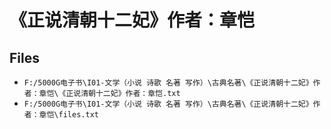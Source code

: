 # 《正说清朝十二妃》作者：章恺

## Files

- `F:/5000G电子书\I01-文学（小说 诗歌 名著 写作）\古典名著\《正说清朝十二妃》作者：章恺\《正说清朝十二妃》作者：章恺.txt`
- `F:/5000G电子书\I01-文学（小说 诗歌 名著 写作）\古典名著\《正说清朝十二妃》作者：章恺\files.txt`
